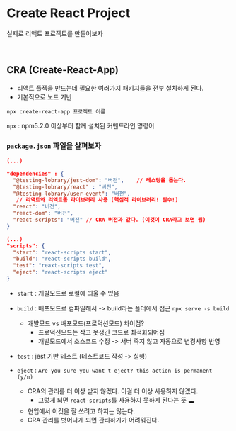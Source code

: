 # Create React Project
실제로 리액트 프로젝트를 만들어보자

<br/>

## CRA (Create-React-App)
* 리액트 플젝을 만드는데 필요한 여러가지 패키지들을 전부 설치하게 된다.
* 기본적으로 노드 기반

```
npx create-react-app 프로젝트 이름
```

`npx` : npm5.2.0 이상부터 함께 설치된 커맨드라인 명령어  

### `package.json` 파일을 살펴보자
```json
(...)

"dependencies" : {
  "@testing-lobrary/jest-dom": "버전",    // 테스팅을 돕는다.
  "@testing-lobrary/react" : "버전",
  "@testing-lobrary/user-event": "버전",
   // 리액트와 리액트돔 라이브러리 사용 (핵심적 라이브러리! 필수!)
  "react": "버전",      
  "react-dom": "버전",
  "react-scripts": "버전" // CRA 버전과 같다. (이것이 CRA라고 보면 됨)
}
```

```json
(...)
"scripts": {
  "start": "react-scripts start",
  "build": "react-scripts build",
  "test": "reaxt-scripts test",
  "eject": "react-scripts eject"
}
```
* `start` :  개발모드로 로컬에 띄울 수 있음
* `build` :  배포모드로 컴파일해서 -> build라는 폴더에서 접근 `npx serve -s build`
  + 개발모드 vs 배포모드(프로덕션모드) 차이점?
    - 프로덕션모드는 작고 못생긴 코드로 최적화되어짐  
    - 개발모드에서 소스코드 수정 -> 서버 죽지 않고 자동으로 변경사항 반영

* `test`  : jest 기반 테스트 (테스트코드 작성 -> 실행)
* `eject` : `Are you sure you want t eject? this action is permanent (y/n)`
  + CRA의 관리를 더 이상 받지 않겠다. 이걸 더 이상 사용하지 않곘다.
    - 그렇게 되면 `react-scripts`를 사용하지 못하게 된다는 뜻 🕳
  + 현업에서 이것을 잘 쓰려고 하지는 않는다.
  + CRA 관리를 벗어나게 되면 관리하기가 어려워진다.